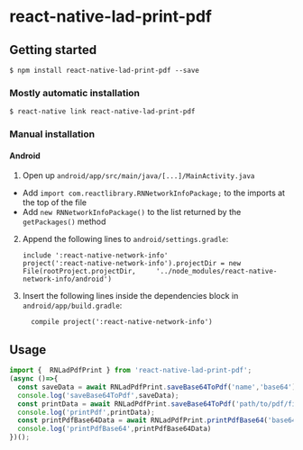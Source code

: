 
# react-native-lad-print-pdf

## Getting started

`$ npm install react-native-lad-print-pdf --save`

### Mostly automatic installation

`$ react-native link react-native-lad-print-pdf`

### Manual installation



#### Android

1. Open up `android/app/src/main/java/[...]/MainActivity.java`
  - Add `import com.reactlibrary.RNNetworkInfoPackage;` to the imports at the top of the file
  - Add `new RNNetworkInfoPackage()` to the list returned by the `getPackages()` method
2. Append the following lines to `android/settings.gradle`:
  	```
  	include ':react-native-network-info'
  	project(':react-native-network-info').projectDir = new File(rootProject.projectDir, 	'../node_modules/react-native-network-info/android')
  	```
3. Insert the following lines inside the dependencies block in `android/app/build.gradle`:
  	```
      compile project(':react-native-network-info')
  	```

## Usage
```javascript
import {  RNLadPdfPrint } from 'react-native-lad-print-pdf';
(async ()=>{
  const saveData = await RNLadPdfPrint.saveBase64ToPdf('name','base64');
  console.log('saveBase64ToPdf',saveData);
  const printData = await RNLadPdfPrint.saveBase64ToPdf('path/to/pdf/file');
  console.log('printPdf',printData);
  const printPdfBase64Data = await RNLadPdfPrint.printPdfBase64('base64-pdf-content');
  console.log('printPdfBase64',printPdfBase64Data)
})();

```
  